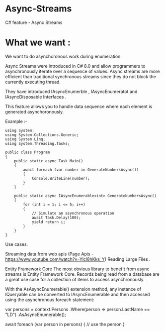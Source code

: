 # Async-Streams
C# feature - Async Streams 

# What we want :

We want to do asynchoronous work during enumeration.


Async Streams were introduced in C# 8.0 and allow programmers to asynchronously iterate over a sequence of values. Async streams are more efficient than traditional synchronous streams since they do not block the currently executing thread.

They have introduced IAsyncEnumerble<T> , IAsyncEnumeratot<T> and IAsyncDisposable Interfaces .

This feature allows you to handle data sequence where each element is generated asynchoronously.

Example :-
```
using System;
using System.Collections.Generic;
using System.Linq;
using System.Threading.Tasks;

public class Program
{
    public static async Task Main()
    {
        await foreach (var number in GenerateNumbersAsync())
        {
            Console.WriteLine(number);
        }
    }

    public static async IAsyncEnumerable<int> GenerateNumbersAsync()
    {
        for (int i = 1; i <= 5; i++)
        {
            // Simulate an asynchronous operation
            await Task.Delay(100);
            yield return i;
        }
    }
}
```
Use cases.

Streaming data from web apis (Page Apis - https://www.youtube.com/watch?v=Ylcl8hKks_Y) 
Reading Large Files .


Entity Framework Core
The most obvious library to benefit from async streams is Entity Framework Core. Records being read from a database are a great use case for a collection of items to access asynchronously.

With the AsAsyncEnumerable() extension method, any instance of IQueryable<T> can be converted to IAsyncEnumerable<T> and then accessed using the asynchronous foreach statement:

var persons = context.Persons
    .Where(person => person.LastName == "LD")
    .AsAsyncEnumerable();
 
await foreach (var person in persons)
{
    // use the person
}


